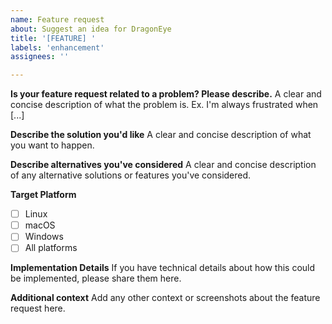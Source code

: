 ```yaml
---
name: Feature request
about: Suggest an idea for DragonEye
title: '[FEATURE] '
labels: 'enhancement'
assignees: ''

---
```


**Is your feature request related to a problem? Please describe.**
A clear and concise description of what the problem is. Ex. I'm always frustrated when [...]

**Describe the solution you'd like**
A clear and concise description of what you want to happen.

**Describe alternatives you've considered**
A clear and concise description of any alternative solutions or features you've considered.

**Target Platform**
- [ ] Linux
- [ ] macOS
- [ ] Windows
- [ ] All platforms

**Implementation Details**
If you have technical details about how this could be implemented, please share them here.

**Additional context**
Add any other context or screenshots about the feature request here. 